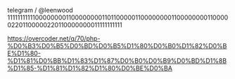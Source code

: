 telegram / @leenwood
1111111111100000000110000000011011000001100000000110000000011000002201100000220110000000011111111111

https://overcoder.net/q/70/php-%D0%B3%D0%B5%D0%BD%D0%B5%D1%80%D0%B0%D1%82%D0%BE%D1%80-%D1%81%D0%BB%D1%83%D1%87%D0%B0%D0%B9%D0%BD%D1%8B%D1%85-%D1%81%D1%82%D1%80%D0%BE%D0%BA
